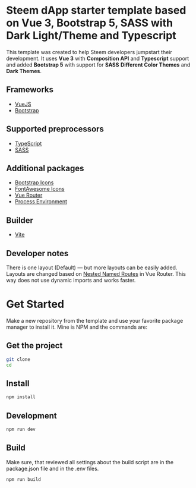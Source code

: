 # Steem dApp starter template based on Vue 3, Bootstrap 5, SASS with Dark Light/Theme and Typescript

This template was created to help Steem developers jumpstart their development.
It uses **Vue 3** with **Composition API** and **Typescript** support and added **Bootstrap 5** with support for **SASS** **Different Color Themes** and **Dark Themes**. 

## Frameworks

- [VueJS](https://vuejs.org/guide/quick-start.html)
- [Bootstrap](https://getbootstrap.com/docs/5.3/getting-started/introduction/)

## Supported preprocessors

- [TypeScript](https://www.typescriptlang.org/docs/handbook/intro.html)
- [SASS](https://sass-lang.com/documentation/)

## Additional packages

- [Bootstrap Icons](https://icons.getbootstrap.com/)
- [FontAwesome Icons](https://icons.getbootstrap.com/)
- [Vue Router](https://router.vuejs.org/guide/)
- [Process Environment](https://vitejs.dev/guide/env-and-mode.html)

## Builder

- [Vite](https://vitejs.dev/guide/)

## Developer notes

There is one layout (Default) — but more layouts can be easily added. Layouts are changed based on [Nested Named Routes](https://router.vuejs.org/guide/essentials/nested-routes.html#nested-named-routes) in Vue Router. This way does not use dynamic imports and works faster.

# Get Started

Make a new repository from the template and use your favorite package manager to install it. Mine is NPM and the commands are:
## Get the project

```bash
git clone
cd 
```

## Install

```bash
npm install
```

## Development

```bash
npm run dev
```

## Build

Make sure, that reviewed all settings about the build script are in the package.json file and in the .env files.

```bash
npm run build
```

